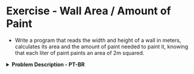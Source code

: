 # Exercise - Wall Area / Amount of Paint
- Write a program that reads the width and height of a wall in meters, calculates its area and the amount of paint needed to paint it, knowing that each liter of paint paints an area of 2m squared.

<details >
  <summary><b>Problem Description - PT-BR</b></summary>

- Faça um programa que leia a largura e a atura de uma parede em metros, calcule a sua área e a quantidade de tinta necessária para pintá-la, sabendo que cada litro de tinta, pinta uma área de 2m quadrados.

</details>

